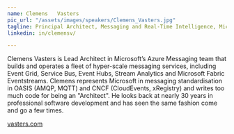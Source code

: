 ```yaml
---
name: Clemens	Vasters
pic_url: "/assets/images/speakers/Clemens_Vasters.jpg"
tagline: Principal Architect, Messaging and Real-Time Intelligence, Microsoft
linkedin: in/clemensv/

---
```

Clemens Vasters is Lead Architect in Microsoft’s Azure Messaging team that builds and operates a fleet of hyper-scale messaging services, including Event Grid, Service Bus, Event Hubs, Stream Analytics and Microsoft Fabric Eventstreams. Clemens represents Microsoft in messaging standardisation in OASIS (AMQP, MQTT) and CNCF (CloudEvents, xRegistry) and writes too much code for being an "Architect". He looks back at nearly 30 years in professional software development and has seen the same fashion come and go a few times.

[vasters.com](htps://vasters.com)
